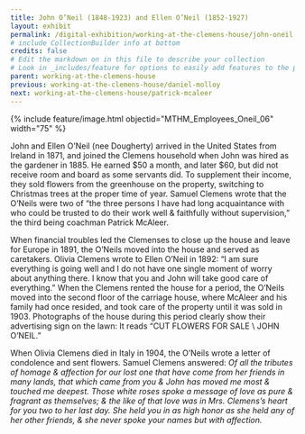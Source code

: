 ```yaml
---
title: John O’Neil (1848-1923) and Ellen O’Neil (1852-1927)
layout: exhibit
permalink: /digital-exhibition/working-at-the-clemens-house/john-oneil.html
# include CollectionBuilder info at bottom
credits: false
# Edit the markdown on in this file to describe your collection
# Look in _includes/feature for options to easily add features to the page
parent: working-at-the-clemens-house
previous: working-at-the-clemens-house/daniel-molloy
next: working-at-the-clemens-house/patrick-mcaleer
---
```


{% include feature/image.html objectid="MTHM_Employees_Oneil_06" width="75" %}

John and Ellen O’Neil (nee Dougherty) arrived in the United States from Ireland in 1871, and joined the Clemens household when John was hired as the gardener in 1885. He earned $50 a month, and later $60,  but did not receive room and board as some servants did. To supplement their income, they sold flowers from the greenhouse on the property, switching to Christmas trees at the proper time of year. Samuel Clemens wrote that the O’Neils were two of “the three persons I have had long acquaintance with who could be trusted to do their work well & faithfully without supervision,” the third being coachman Patrick McAleer. 

When financial troubles led the Clemenses to close up the house and leave for Europe in 1891, the O’Neils moved into the house and served as caretakers.  Olivia Clemens wrote to Ellen O’Neil in 1892: “I am sure everything is going well and I do not have one single moment of worry about anything there. I know that you and John will take good care of everything.” When the Clemens rented the house for a period, the O’Neils moved into the second floor of the carriage house, where McAleer and his family had once resided, and took care of the property until it was sold in 1903. Photographs of the house during this period clearly show their advertising sign on the lawn: It reads “CUT FLOWERS FOR SALE \ JOHN O’NEIL.”

When Olivia Clemens died in Italy in 1904, the O’Neils wrote a letter of condolence and sent flowers. Samuel Clemens answered: _Of all the tributes of homage & affection for our lost one that have come from her friends in many lands, that which came from you & John has moved me most & touched me deepest. Those white roses spoke a message of love as pure & fragrant as themselves; & the like of that love was in Mrs. Clemens’s heart for you two to her last day. She held you in as high honor as she held any of her other friends, & she never spoke your names but with affection._

